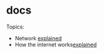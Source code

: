 # docs

Topics:

- Network [explained](/network.md)
- How the internet works[explained](/internet.md)
